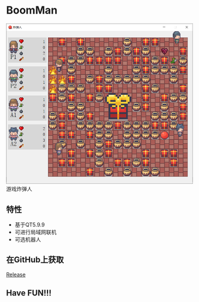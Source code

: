 # BoomMan
![BoomMan](res/snap/snap1.png)
游戏炸弹人

## 特性
* 基于QT5.9.9
* 可进行局域网联机
* 可选机器人


## 在GitHub上获取

[Release](https://github.com/SheepOrnot/BoomMan/releases/latest)

## Have FUN!!!
